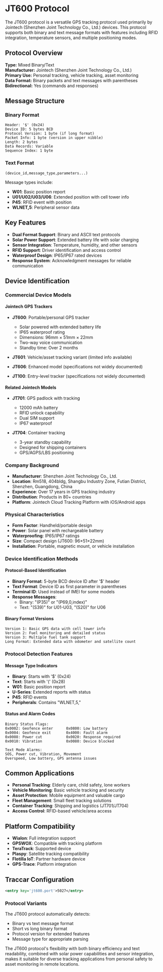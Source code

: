 # JT600 Protocol

The JT600 protocol is a versatile GPS tracking protocol used primarily by Jointech (Shenzhen Joint Technology Co., Ltd.) devices. This protocol supports both binary and text message formats with features including RFID integration, temperature sensors, and multiple positioning modes.

## Protocol Overview

**Type:** Mixed Binary/Text  
**Manufacturer:** Jointech (Shenzhen Joint Technology Co., Ltd.)  
**Primary Use:** Personal tracking, vehicle tracking, asset monitoring  
**Data Format:** Binary packets and text messages with parentheses  
**Bidirectional:** Yes (commands and responses)

## Message Structure

### Binary Format
```
Header: '$' (0x24)
Device ID: 5 bytes BCD
Protocol Version: 1 byte (if long format)
Packet Info: 1 byte (version in upper nibble)
Length: 2 bytes
Data Records: Variable
Sequence Index: 1 byte
```

### Text Format
```
(device_id,message_type,parameters...)
```

Message types include:
- **W01**: Basic position report
- **U01/U02/U03/U06**: Extended position with cell tower info
- **P45**: RFID event with position
- **WLNET,5**: Peripheral sensor data

## Key Features

- **Dual Format Support**: Binary and ASCII text protocols
- **Solar Power Support**: Extended battery life with solar charging
- **Sensor Integration**: Temperature, humidity, and other sensors
- **RFID Support**: Driver identification and access control
- **Waterproof Design**: IP65/IP67 rated devices
- **Response System**: Acknowledgment messages for reliable communication

## Device Identification

### Commercial Device Models

#### Jointech GPS Trackers
- **JT600**: Portable/personal GPS tracker
  - Solar powered with extended battery life
  - IP65 waterproof rating
  - Dimensions: 96mm × 51mm × 22mm
  - Two-way voice communication
  - Standby time: Over 2 months
  
- **JT601**: Vehicle/asset tracking variant (limited info available)
- **JT606**: Enhanced model (specifications not widely documented)
- **JT100**: Entry-level tracker (specifications not widely documented)

#### Related Jointech Models
- **JT701**: GPS padlock with tracking
  - 12000 mAh battery
  - RFID unlock capability
  - Dual SIM support
  - IP67 waterproof
  
- **JT704**: Container tracking
  - 3-year standby capability
  - Designed for shipping containers
  - GPS/AGPS/LBS positioning

### Company Background
- **Manufacturer**: Shenzhen Joint Technology Co., Ltd.
- **Location**: Rm518, 404bldg, Shangbu Industry Zone, Futian District, Shenzhen, Guangdong, China
- **Experience**: Over 17 years in GPS tracking industry
- **Distribution**: Products in 80+ countries
- **Platform**: Jointech Cloud Tracking Platform with iOS/Android apps

### Physical Characteristics
- **Form Factor**: Handheld/portable design
- **Power**: Solar panel with rechargeable battery
- **Waterproofing**: IP65/IP67 ratings
- **Size**: Compact design (JT600: 96×51×22mm)
- **Installation**: Portable, magnetic mount, or vehicle installation

### Device Identification Methods

#### Protocol-Based Identification
- **Binary Format**: 5-byte BCD device ID after '$' header
- **Text Format**: Device ID as first parameter in parentheses
- **Terminal ID**: Used instead of IMEI for some models
- **Response Messages**: 
  - Binary: "(P35)" or "(P69,0,index)"
  - Text: "(S39)" for U01-U03, "(S20)" for U06

#### Binary Format Versions
```
Version 1: Basic GPS data with cell tower info
Version 2: Fuel monitoring and detailed status
Version 3: Multiple fuel tank support
Long Format: Extended data with odometer and satellite count
```

### Protocol Detection Features

#### Message Type Indicators
- **Binary**: Starts with '$' (0x24)
- **Text**: Starts with '(' (0x28)
- **W01**: Basic position report
- **U-Series**: Extended reports with status
- **P45**: RFID events
- **Peripherals**: Contains "WLNET,5,"

#### Status and Alarm Codes
```
Binary Status Flags:
0x0002: Geofence enter      0x0800: Low battery
0x0004: Geofence exit       0x4000: Fault alarm
0x0008: Power cut           0x0020: Response required
0x0010: Vibration           0x0080: Device blocked

Text Mode Alarms:
SOS, Power cut, Vibration, Movement
Overspeed, Low battery, GPS antenna issues
```

## Common Applications

- **Personal Tracking**: Elderly care, child safety, lone workers
- **Vehicle Monitoring**: Basic vehicle tracking and security
- **Asset Protection**: Mobile equipment and valuable cargo
- **Fleet Management**: Small fleet tracking solutions
- **Container Tracking**: Shipping and logistics (JT701/JT704)
- **Access Control**: RFID-based vehicle/area access

## Platform Compatibility

- **Wialon**: Full integration support
- **GPSWOX**: Compatible with tracking platform
- **TeraTrack**: Supported device
- **Plaspy**: Satellite tracking compatibility
- **Flotilla IoT**: Partner hardware device
- **GPS-Trace**: Platform integration

## Traccar Configuration

```xml
<entry key='jt600.port'>5027</entry>
```

### Protocol Variants
The JT600 protocol automatically detects:
- Binary vs text message format
- Short vs long binary format
- Protocol version for extended features
- Message type for appropriate parsing

The JT600 protocol's flexibility with both binary efficiency and text readability, combined with solar power capabilities and sensor integration, makes it suitable for diverse tracking applications from personal safety to asset monitoring in remote locations.